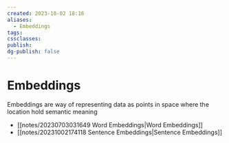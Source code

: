 ```yaml
---
created: 2023-10-02 18:16
aliases:
  - Embeddings
tags: 
cssclasses: 
publish: 
dg-publish: false
---
```


<!--
tags: 
-->

<!--internal
parent:: [[]]
child:: [[]]
related:: [[notes/20230703031649 Word Embedding|Word Embedding]]
-->

<!--external
- [ ] [Embeddings](https://platform.openai.com/docs/guides/embeddings)
-->

# Embeddings

Embeddings are way of representing data as points in space where the location hold semantic meaning

- [[notes/20230703031649 Word Embeddings|Word Embeddings]]
- [[notes/20231002174118 Sentence Embeddings|Sentence Embeddings]]
